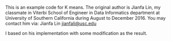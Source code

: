 This is an example code for K means.
The original author is Jianfa Lin, my classmate in Viterbi School of Engineer in Data Informatics department at University of Southern California during August to December 2016.
You may contact him via: Jianfa Lin <jianfali@usc.edu>

I based on his implementation with some modification as the result.

